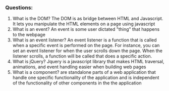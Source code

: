 ### Questions:
1. What is the DOM? The DOM is as bridge between HTML and Javascript. It lets you manipulate the HTML elements on a page using javascript
2. What is an event? An event is some user dictated "thing" that happens to the webpage 
3. What is an event listener? An event listener is a function that is called when a specific event is performed on the page. For instance, you can set an event listener for when the user scrolls down the page. When the listener scrolls, a function will be called that does a specific action. 
4. What is jQuery? Jquery is a javascript library that makes HTML traversal, animations, and event handling easier when building web pages
5. What is a component? are standalone parts of a web application that handle one specific functionality of the application and is independent of the functionality of other components in the the application